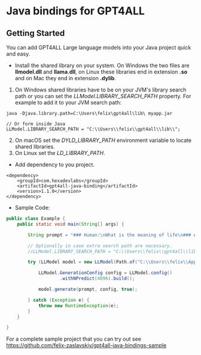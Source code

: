 # Java bindings for GPT4ALL

## Getting Started
You can add GPT4ALL Large language models into your Java project quick and easy.
* Install the shared library on your system. On Windows the two files are **llmodel.dll** and **llama.dll**, 
on Linux these libraries end in extension **.so** and on Mac they end in extension **.dylib**.
1. On Windows shared libraries have to be on your JVM's library search path or you can set the *LLModel.LIBRARY_SEARCH_PATH* property.
For example to add it to your JVM search path:
```
java -Djava.library.path=C:\Users\felix\gpt4all\lib\ myapp.jar
```
```
// Or form inside Java
LLModel.LIBRARY_SEARCH_PATH = "C:\\Users\\felix\\gpt4all\\lib\\";
```
2. On macOS set the *DYLD_LIBRARY_PATH* environment variable to locate shared libraries.
3. On Linux set the *LD_LIBRARY_PATH*.
* Add dependency to you project.
```
<dependency>
    <groupId>com.hexadevlabs</groupId>
    <artifactId>gpt4all-java-binding</artifactId>
    <version>1.1.0</version>
</dependency>
```
* Sample Code:
```java
public class Example {
    public static void main(String[] args) {

        String prompt = "### Human:\nWhat is the meaning of life\n### Assistant:";

        // Optionally in case extra search path are necessary.
        //LLModel.LIBRARY_SEARCH_PATH = "C:\\Users\\felix\\gpt4all\\lib\\";

        try (LLModel model = new LLModel(Path.of("C:\\Users\\felix\\AppData\\Local\\nomic.ai\\GPT4All\\ggml-mpt-7b-instruct.bin"))) {

            LLModel.GenerationConfig config = LLModel.config()
                    .withNPredict(4096).build();

            model.generate(prompt, config, true);

        } catch (Exception e) {
            throw new RuntimeException(e);
        }
    }

}
```

For a complete sample project that you can try out see https://github.com/felix-zaslavskiy/gpt4all-java-bindings-sample
